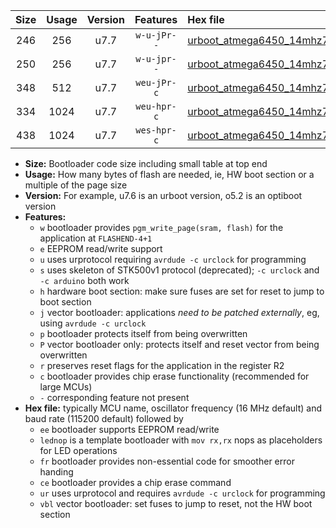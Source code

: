 |Size|Usage|Version|Features|Hex file|
|:-:|:-:|:-:|:-:|:--|
|246|256|u7.7|`w-u-jPr--`|[urboot_atmega6450_14mhz7456_460800bps_lednop_ur_vbl.hex](https://raw.githubusercontent.com/stefanrueger/urboot.hex/main/mcus/atmega6450/fcpu_14mhz7456/460800_bps/urboot_atmega6450_14mhz7456_460800bps_lednop_ur_vbl.hex)|
|250|256|u7.7|`w-u-jpr--`|[urboot_atmega6450_14mhz7456_460800bps_lednop_fr_ur_vbl.hex](https://raw.githubusercontent.com/stefanrueger/urboot.hex/main/mcus/atmega6450/fcpu_14mhz7456/460800_bps/urboot_atmega6450_14mhz7456_460800bps_lednop_fr_ur_vbl.hex)|
|348|512|u7.7|`weu-jPr-c`|[urboot_atmega6450_14mhz7456_460800bps_ee_lednop_fr_ce_ur_vbl.hex](https://raw.githubusercontent.com/stefanrueger/urboot.hex/main/mcus/atmega6450/fcpu_14mhz7456/460800_bps/urboot_atmega6450_14mhz7456_460800bps_ee_lednop_fr_ce_ur_vbl.hex)|
|334|1024|u7.7|`weu-hpr-c`|[urboot_atmega6450_14mhz7456_460800bps_ee_lednop_fr_ce_ur.hex](https://raw.githubusercontent.com/stefanrueger/urboot.hex/main/mcus/atmega6450/fcpu_14mhz7456/460800_bps/urboot_atmega6450_14mhz7456_460800bps_ee_lednop_fr_ce_ur.hex)|
|438|1024|u7.7|`wes-hpr-c`|[urboot_atmega6450_14mhz7456_460800bps_ee_lednop_fr_ce.hex](https://raw.githubusercontent.com/stefanrueger/urboot.hex/main/mcus/atmega6450/fcpu_14mhz7456/460800_bps/urboot_atmega6450_14mhz7456_460800bps_ee_lednop_fr_ce.hex)|

- **Size:** Bootloader code size including small table at top end
- **Usage:** How many bytes of flash are needed, ie, HW boot section or a multiple of the page size
- **Version:** For example, u7.6 is an urboot version, o5.2 is an optiboot version
- **Features:**
  + `w` bootloader provides `pgm_write_page(sram, flash)` for the application at `FLASHEND-4+1`
  + `e` EEPROM read/write support
  + `u` uses urprotocol requiring `avrdude -c urclock` for programming
  + `s` uses skeleton of STK500v1 protocol (deprecated); `-c urclock` and `-c arduino` both work
  + `h` hardware boot section: make sure fuses are set for reset to jump to boot section
  + `j` vector bootloader: applications *need to be patched externally*, eg, using `avrdude -c urclock`
  + `p` bootloader protects itself from being overwritten
  + `P` vector bootloader only: protects itself and reset vector from being overwritten
  + `r` preserves reset flags for the application in the register R2
  + `c` bootloader provides chip erase functionality (recommended for large MCUs)
  + `-` corresponding feature not present
- **Hex file:** typically MCU name, oscillator frequency (16 MHz default) and baud rate (115200 default) followed by
  + `ee` bootloader supports EEPROM read/write
  + `lednop` is a template bootloader with `mov rx,rx` nops as placeholders for LED operations
  + `fr` bootloader provides non-essential code for smoother error handing
  + `ce` bootloader provides a chip erase command
  + `ur` uses urprotocol and requires `avrdude -c urclock` for programming
  + `vbl` vector bootloader: set fuses to jump to reset, not the HW boot section
